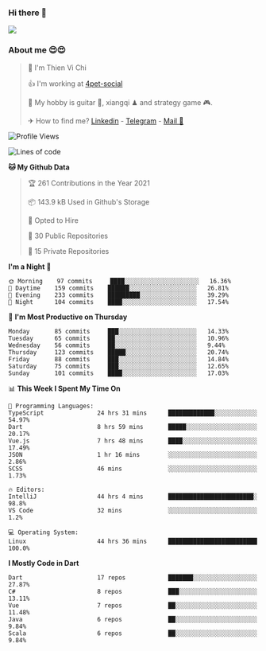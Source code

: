 ### Hi there 👋
![](https://media1.tenor.com/images/9aa4aee77151757a310fcdb4b8fd2a0a/tenor.gif?itemid=12671405)

### About me 😍😍

> 🙎 I'm Thien Vi Chi
> 
> 👍 I'm working at [4pet-social](https://github.com/4pet-social)
>
> 🥞 My hobby is guitar 🎸, xiangqi ♟ and strategy game 🎮.
> 
> ✈ How to find me? [Linkedin](https://www.linkedin.com/in/tvc12/) - [Telegram](https://t.me/yeutham212) - [Mail 📧](mailto:meomeocf98@gmail.com)
> 

<!--START_SECTION:waka-->
![Profile Views](http://img.shields.io/badge/Profile%20Views-3-blue)

![Lines of code](https://img.shields.io/badge/From%20Hello%20World%20I%27ve%20Written-731303%20lines%20of%20code-blue)

**🐱 My Github Data** 

> 🏆 261 Contributions in the Year 2021
 > 
> 📦 143.9 kB Used in Github's Storage 
 > 
> 💼 Opted to Hire
 > 
> 📜 30 Public Repositories 
 > 
> 🔑 15 Private Repositories  
 > 
**I'm a Night 🦉** 

```text
🌞 Morning    97 commits     ████░░░░░░░░░░░░░░░░░░░░░   16.36% 
🌆 Daytime    159 commits    ██████░░░░░░░░░░░░░░░░░░░   26.81% 
🌃 Evening    233 commits    █████████░░░░░░░░░░░░░░░░   39.29% 
🌙 Night      104 commits    ████░░░░░░░░░░░░░░░░░░░░░   17.54%

```
📅 **I'm Most Productive on Thursday** 

```text
Monday       85 commits     ███░░░░░░░░░░░░░░░░░░░░░░   14.33% 
Tuesday      65 commits     ██░░░░░░░░░░░░░░░░░░░░░░░   10.96% 
Wednesday    56 commits     ██░░░░░░░░░░░░░░░░░░░░░░░   9.44% 
Thursday     123 commits    █████░░░░░░░░░░░░░░░░░░░░   20.74% 
Friday       88 commits     ███░░░░░░░░░░░░░░░░░░░░░░   14.84% 
Saturday     75 commits     ███░░░░░░░░░░░░░░░░░░░░░░   12.65% 
Sunday       101 commits    ████░░░░░░░░░░░░░░░░░░░░░   17.03%

```


📊 **This Week I Spent My Time On** 

```text
💬 Programming Languages: 
TypeScript               24 hrs 31 mins      █████████████░░░░░░░░░░░░   54.97% 
Dart                     8 hrs 59 mins       █████░░░░░░░░░░░░░░░░░░░░   20.17% 
Vue.js                   7 hrs 48 mins       ████░░░░░░░░░░░░░░░░░░░░░   17.49% 
JSON                     1 hr 16 mins        ░░░░░░░░░░░░░░░░░░░░░░░░░   2.86% 
SCSS                     46 mins             ░░░░░░░░░░░░░░░░░░░░░░░░░   1.73%

🔥 Editors: 
IntelliJ                 44 hrs 4 mins       ████████████████████████░   98.8% 
VS Code                  32 mins             ░░░░░░░░░░░░░░░░░░░░░░░░░   1.2%

💻 Operating System: 
Linux                    44 hrs 36 mins      █████████████████████████   100.0%

```

**I Mostly Code in Dart** 

```text
Dart                     17 repos            ███████░░░░░░░░░░░░░░░░░░   27.87% 
C#                       8 repos             ███░░░░░░░░░░░░░░░░░░░░░░   13.11% 
Vue                      7 repos             ██░░░░░░░░░░░░░░░░░░░░░░░   11.48% 
Java                     6 repos             ██░░░░░░░░░░░░░░░░░░░░░░░   9.84% 
Scala                    6 repos             ██░░░░░░░░░░░░░░░░░░░░░░░   9.84%

```



<!--END_SECTION:waka-->
